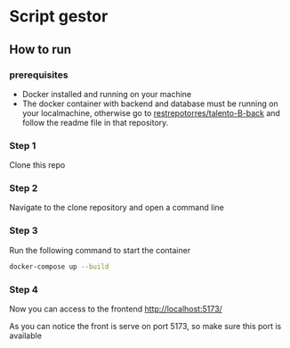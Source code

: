 # Script gestor 


## How to run
### prerequisites
* Docker installed and running on your machine 
* The docker container with backend and database must be running on your localmachine, otherwise go to  [restrepotorres/talento-B-back](https://github.com/RestrepoTorres/talento-B-back) and follow the readme file in that repository.
### Step 1
Clone this repo

### Step 2
Navigate to the clone repository and open a command line

### Step 3
Run the following command to start the container

```bash
docker-compose up --build
```

### Step 4
Now you can access to the frontend 
[http://localhost:5173/](http://localhost:5173/)

As you can notice the front is serve on port 5173, so make sure this port is available 